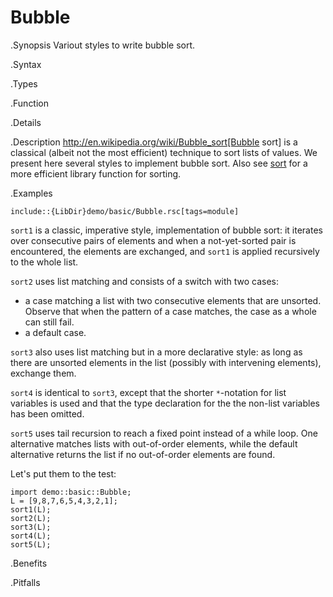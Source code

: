 # Bubble

.Synopsis
Variout styles to write bubble sort.

.Syntax

.Types

.Function

.Details

.Description
http://en.wikipedia.org/wiki/Bubble_sort[Bubble sort] is a classical (albeit not the most efficient) technique to sort lists of values.
We present here several styles to implement bubble sort. 
Also see [sort]((Library:List-sort)) for a more efficient library function for sorting.

.Examples
```rascal
include::{LibDir}demo/basic/Bubble.rsc[tags=module]
```
                
`sort1` is a classic, imperative style, implementation of bubble sort: it iterates over consecutive pairs of elements and
when a not-yet-sorted pair is encountered, the elements are exchanged, and `sort1` is applied recursively to the whole list.

`sort2` uses list matching and consists of a switch with two cases:

*  a case matching a list with two consecutive elements that are unsorted. Observe that when the pattern of a case matches,
   the case as a whole can still fail.
*  a default case.


`sort3` also uses list matching but in a more declarative style: as long as there are unsorted elements in the list (possibly with intervening elements), exchange them.

`sort4` is identical to `sort3`, except that the shorter `*`-notation for list variables is used and that the type declaration for the
the non-list variables has been omitted.

`sort5` uses tail recursion to reach a fixed point instead of a while loop. One alternative matches lists with out-of-order elements, while the default alternative returns the list if no out-of-order elements are found.

Let's put them to the test:
```rascal-shell
import demo::basic::Bubble;
L = [9,8,7,6,5,4,3,2,1];
sort1(L);
sort2(L);
sort3(L);
sort4(L);
sort5(L);
```


.Benefits

.Pitfalls

